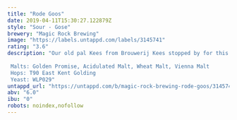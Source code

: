```yaml
---
title: "Rode Goos"
date: 2019-04-11T15:30:27.122879Z
style: "Sour - Gose"
brewery: "Magic Rock Brewing"
image: "https://labels.untappd.com/labels/3145741"
rating: "3.6"
description: "Our old pal Kees from Brouwerij Kees stopped by for this fruited version of that classic German Wheat beer style Gose. Using our tried and tested Salty Kiss method we fermented with German ale yeast and went big on the fruit with Pomegranate, Cherry and Lemon additions to deliver a deeply fruity and deeply pink beer with a light acidic tang and balanced tart finish.  Malts: Golden Promise, Acidulated Malt, Wheat Malt, Vienna Malt Hops: T90 East Kent Golding Yeast: WLP029"
untappd_url: "https://untappd.com/b/magic-rock-brewing-rode-goos/3145741"
abv: "6.0"
ibu: "0"
robots: noindex,nofollow
---
```

